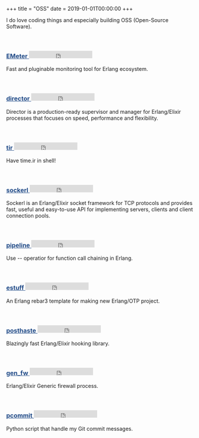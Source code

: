 +++
title = "OSS"
date  = 2019-01-01T00:00:00
+++

I do love coding things and especially building OSS (Open-Source Software).<br/><br/><br/>

### <a href="https://github.com/emeter" target="_blank" style="color:#204A87">EMeter </a><iframe src="https://ghbtns.com/github-btn.html?user=emeter&repo=emeter&type=star&count=true" frameborder="0" scrolling="0" width="170px" height="20px"></iframe>
Fast and pluginable monitoring tool for Erlang ecosystem. <br/><br/><br/>

### <a href="https://github.com/pouriya-jahanbakhsh/director" target="_blank" style="color:#204A87">director </a><iframe src="https://ghbtns.com/github-btn.html?user=pouriya-jahanbakhsh&repo=director&type=star&count=true" frameborder="0" scrolling="0" width="170px" height="20px"></iframe>
Director is a production-ready supervisor and manager for Erlang/Elixir processes that focuses on speed, performance and flexibility.<br/><br/><br/>

### <a href="https://github.com/pouriya-jahanbakhsh/tir" target="_blank" style="color:#204A87">tir </a><iframe src="https://ghbtns.com/github-btn.html?user=pouriya-jahanbakhsh&repo=tir&type=star&count=true" frameborder="0" scrolling="0" width="170px" height="20px"></iframe>
Have time.ir in shell!<br/><br/><br/>

### <a href="https://github.com/pouriya-jahanbakhsh/sockerl" target="_blank" style="color:#204A87">sockerl </a><iframe src="https://ghbtns.com/github-btn.html?user=pouriya-jahanbakhsh&repo=sockerl&type=star&count=true" frameborder="0" scrolling="0" width="170px" height="20px"></iframe>
Sockerl is an Erlang/Elixir socket framework for TCP protocols and provides fast, useful and easy-to-use API for implementing servers, clients and client connection pools.<br/><br/><br/>

### <a href="https://github.com/pouriya-jahanbakhsh/pipeline" target="_blank" style="color:#204A87">pipeline </a><iframe src="https://ghbtns.com/github-btn.html?user=pouriya-jahanbakhsh&repo=pipeline&type=star&count=true" frameborder="0" scrolling="0" width="170px" height="20px"></iframe>
Use -- operatior for function call chaining in Erlang.<br/><br/><br/>

### <a href="https://github.com/pouriya-jahanbakhsh/estuff" target="_blank" style="color:#204A87">estuff </a><iframe src="https://ghbtns.com/github-btn.html?user=pouriya-jahanbakhsh&repo=estuff&type=star&count=true" frameborder="0" scrolling="0" width="170px" height="20px"></iframe>
An Erlang rebar3 template for making new Erlang/OTP project.<br/><br/><br/>

### <a href="https://github.com/pouriya-jahanbakhsh/posthaste" target="_blank" style="color:#204A87">posthaste </a><iframe src="https://ghbtns.com/github-btn.html?user=pouriya-jahanbakhsh&repo=posthaste&type=star&count=true" frameborder="0" scrolling="0" width="170px" height="20px"></iframe>
Blazingly fast Erlang/Elixir hooking library. <br/><br/><br/>

### <a href="https://github.com/pouriya-jahanbakhsh/gen_fw" target="_blank" style="color:#204A87">gen_fw </a><iframe src="https://ghbtns.com/github-btn.html?user=pouriya-jahanbakhsh&repo=gen_fw&type=star&count=true" frameborder="0" scrolling="0" width="170px" height="20px"></iframe>
Erlang/Elixir Generic firewall process. <br/><br/><br/>

### <a href="https://github.com/pouriya-jahanbakhsh/pcommit" target="_blank" style="color:#204A87">pcommit </a><iframe src="https://ghbtns.com/github-btn.html?user=pouriya-jahanbakhsh&repo=pcommit&type=star&count=true" frameborder="0" scrolling="0" width="170px" height="20px"></iframe>
Python script that handle my Git commit messages.

